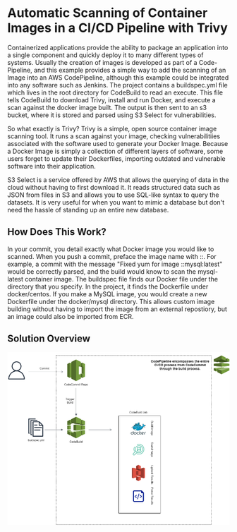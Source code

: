 # Automatic Scanning of Container Images in a CI/CD Pipeline with Trivy

Containerized applications provide the ability to package an application into a single component and quickly deploy it to many different types of systems. Usually the creation of images is developed as part of
a Code-Pipeline, and this example provides a simple way to add the scanning of an Image into an AWS CodePipeline, although this example could be integrated into any software such as Jenkins. The project contains a buildspec.yml
file which lives in the root directory for CodeBuild to read an execute. This file tells CodeBuild to download Trivy, install and run Docker, and execute a scan against the docker image built. The output is then sent to an s3 bucket,
where it is stored and parsed using S3 Select for vulnerabilities.

So what exactly is Trivy? Trivy is a simple, open source container image scanning tool. It runs a scan against your image, checking vulnerabilitiies associated with the software used to generate your Docker Image. Because a Docker Image is simply a collection of different layers of software, some users forget to update their Dockerfiles, importing outdated and vulnerable software into their application.

S3 Select is a service offered by AWS that allows the querying of data in the cloud without having to first download it. It reads structured data such as JSON from files in S3 and allows you to use SQL-like syntax to query the datasets. It is very useful for when you want to mimic a database but don't need the hassle of standing up an entire new database.

## **How Does This Work?**

 In your commit, you detail exactly what Docker image you would like to scanned. When you push a commit, preface the image name with ::. For example, a commit with the message "Fixed yum for image ::mysql:latest" would be correctly parsed, and the build would know to scan the mysql-latest container image. The buildspec file finds our Docker file under the directory that you specify. In the project, it finds the Dockerfile under docker/centos. If you make a MySQL image, you would create a new Dockerfile under the docker/mysql directory. This allows custom image building without having to import the image from an external repostiory, but an image could also be imported from ECR. 

## **Solution Overview**

![Solution Diagram](https://raw.githubusercontent.com/hrmcardle0/codepipeline-trivy-container-scanning/master/trivy-solution-diagram.png)
